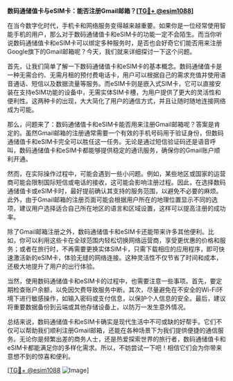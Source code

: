 **数码通储值卡与eSIM卡：能否注册Gmail邮箱？[[TG💪+ @esim1088](https://t.me/s/esim1088)]**

在当今数字化时代，手机卡和网络服务变得越来越重要。如果你是一位经常使用智能手机的用户，那么对于数码通储值卡和eSIM卡的功能一定不会陌生。而当你听说数码通储值卡和eSIM卡可以绑定多种服务时，是否也会好奇它们能否用来注册Google旗下的Gmail邮箱呢？今天，我们就来详细探讨一下这个问题。

首先，让我们简单了解一下数码通储值卡和eSIM卡的基本概念。数码通储值卡是一种无需合约、无需月租的预付费电话卡，用户可以根据自己的需求充值并使用语音通话、短信以及数据流量等服务。而eSIM卡则是嵌入式SIM卡，它可以直接安装在支持eSIM功能的设备中，无需实体SIM卡槽，为用户提供了更大的灵活性和便利性。这两种卡的出现，大大简化了用户的通信方式，并且让随时随地连接网络成为可能。

那么，问题来了：数码通储值卡和eSIM卡能否用来注册Gmail邮箱呢？答案是肯定的。虽然Gmail邮箱的注册通常需要一个有效的手机号码用于验证身份，但数码通储值卡和eSIM卡完全可以胜任这一任务。无论是通过短信验证码还是语音呼叫，数码通储值卡和eSIM卡都能够提供稳定的通讯服务，确保你的Gmail账户顺利开通。

然而，在实际操作过程中，可能会遇到一些小问题。例如，某些地区或国家的运营商可能会限制国际短信或电话的接收，这可能会影响注册过程。因此，在选择数码通储值卡或eSIM卡时，最好提前确认其支持的服务范围，以避免不必要的麻烦。此外，由于Gmail邮箱的注册页面可能会根据用户所在的地理位置显示不同的选项，建议用户选择适合自己所在地区的语言和区域设置，这样可以提高注册的成功率。

除了Gmail邮箱注册之外，数码通储值卡和eSIM卡还能带来许多其他便利。比如，你可以利用这些卡在全球范围内轻松切换网络运营商，享受更优惠的价格和服务；或者在旅行时，不再需要更换实体SIM卡，只需下载相应的应用程序，即可快速激活新的eSIM卡，体验无缝的网络连接。这种灵活性不仅节省了时间和成本，还极大地提升了用户的出行体验。

当然，使用数码通储值卡和eSIM卡的过程中，也需要注意一些事项。首先，要定期检查账户余额，以免因欠费导致服务中断。其次，尽量避免在不安全的Wi-Fi环境下进行敏感操作，如输入密码或支付信息，以保护个人信息的安全。最后，建议将重要数据备份到云端或其他存储设备上，以防万一发生意外情况。

总结来说，数码通储值卡和eSIM卡确实是现代生活中不可或缺的好帮手。它们不仅可以帮助我们顺利注册Gmail邮箱，还能在各种场景下为我们提供便捷的通信服务。无论你是频繁出差的商务人士，还是热爱探索世界的旅行者，数码通储值卡和eSIM卡都能满足你的多样化需求。所以，不妨尝试一下吧！相信它们会为你带来意想不到的惊喜和便利。

[[TG💪+ @esim1088](https://t.me/s/esim1088) ![Image](https://i.postimg.cc/4NQfJmqS/Snipaste-2025-05-13-00-14-12.png)]